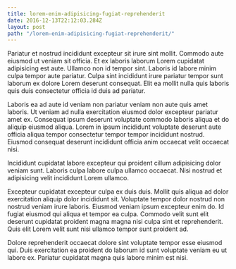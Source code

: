 ```yaml
---
title: lorem-enim-adipisicing-fugiat-reprehenderit
date: 2016-12-13T22:12:03.284Z
layout: post
path: "/lorem-enim-adipisicing-fugiat-reprehenderit/"
---
```


Pariatur et nostrud incididunt excepteur sit irure sint mollit. Commodo aute eiusmod ut veniam sit officia. Et ex laboris laborum Lorem cupidatat adipisicing est aute. Ullamco non id tempor sint. Laboris id labore minim culpa tempor aute pariatur. Culpa sint incididunt irure pariatur tempor sunt laborum ex dolore Lorem deserunt consequat. Elit ea mollit nulla quis laboris quis duis consectetur officia id duis ad pariatur.

Laboris ea ad aute id veniam non pariatur veniam non aute quis amet laboris. Ut veniam ad nulla exercitation eiusmod dolor excepteur pariatur amet ex. Consequat ipsum deserunt voluptate commodo laboris aliqua et do aliquip eiusmod aliqua. Lorem in ipsum incididunt voluptate deserunt aute officia aliqua tempor consectetur tempor tempor incididunt nostrud. Eiusmod consequat deserunt incididunt officia anim occaecat velit occaecat nisi.

Incididunt cupidatat labore excepteur qui proident cillum adipisicing dolor veniam sunt. Laboris culpa labore culpa ullamco occaecat. Nisi nostrud et adipisicing velit incididunt Lorem ullamco.

Excepteur cupidatat excepteur culpa ex duis duis. Mollit quis aliqua ad dolor exercitation aliquip dolor incididunt sit. Voluptate tempor dolor nostrud non nostrud veniam irure laboris. Eiusmod veniam ipsum excepteur enim do. Id fugiat eiusmod qui aliqua et tempor ea culpa. Commodo velit sunt elit deserunt cupidatat proident magna magna nisi culpa sint et reprehenderit. Quis elit Lorem velit sunt nisi ullamco tempor sunt proident ad.

Dolore reprehenderit occaecat dolore sint voluptate tempor esse eiusmod qui. Duis exercitation ea proident do laborum id sunt voluptate veniam eu ut labore ex. Pariatur cupidatat magna quis labore minim est nisi.